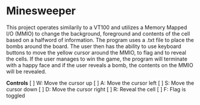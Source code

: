 # Minesweeper

This project operates similarily to a VT100 and utilizes a Memory Mapped I/O (MMIO) to change the background, foreground and contents of the cell based on a halfword of information. The program uses a .txt file to place the bombs around the board. The user then has the ability to use keyboard buttons to move the yellow cursor around the MMIO, to flag and to reveal the cells.  If the user manages to win the game, the program will terminate with a happy face and if the user reveals a bomb, the contents on the MMIO will be revealed.   



**Controls**
[ ] W: Move the cursor up
[ ] A: Move the cursor left
[ ] S: Move the cursor down
[ ] D: Move the cursor right
[ ] R: Reveal the cell 
[ ] F: Flag is toggled
